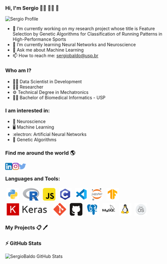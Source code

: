 ### Hi, I'm Sergio :technologist: :man_scientist: 👋

<!--
**SergioBaldo/SergioBaldo** is a ✨ _special_ ✨ repository because its `README.md` (this file) appears on your GitHub profile.

Here are some ideas to get you started:

-->

![Sergio Profile](img/banner.png)

- 🔭 I’m currently working on my research project whose title is Feature Selection by Genetic Algorithms for Classification of Running Patterns in High-Performance Sports
- 🌱 I’m currently learning Neural Networks and Neuroscience
- 💬 Ask me about Machine Learning
- 📫 How to reach me: sergiobaldo@usp.br

### Who am I?
* :technologist: Data Scientist in Development
* :man_scientist: Researcher
* :gear: Technical Degree in Mechatronics
* :man_student: Bachelor of Biomedical Informatics - USP


### I am interested in:
* :brain:  Neuroscience
* :desktop_computer:  Machine Learning
* :electron: Artificial Neural Networks
* :dna:  Genetic Algorithms


### Find me around the world :earth_americas:

[<img align="left" alt="SergioBaldo | YouTube" width="22px" src="img/linkedin.png" />][linkedin]
[<img align="left" alt="SergioBaldo | LinkedIn" width="22px" src="img/instagram.png" />][instagram]
[<img align="left" alt="SergioBaldo | Twitter" width="22px" src="img/twitter.png" />][twitter]

<br />

### Languages and Tools:

<p align="left">
<img src="img/python.svg" alt="Python" height="40" style="vertical-align:top; margin:4px">
<img src="img/Rlogo.svg" alt="R" height="40" style="vertical-align:top; margin:4px">
<img src="img/javascript.svg" alt="JS" height="40" style="vertical-align:top; margin:4px">
<img src="img/c.png" alt="c" height="40" style="vertical-align:top; margin:4px">
<img src="img/visualstudio.svg" alt="Visual Studio Code" height="40" style="vertical-align:top; margin:4px">
<img src="img/jupyter.svg" alt="jupyter" height="40" style="vertical-align:top; margin:4px">
<img src="img/tensorflow.png" alt="tensorflow" height="40" style="vertical-align:top; margin:4px">
<img src="img/keras.png" alt="keras" height="40" style="vertical-align:top; margin:4px">
<img src="img/git.png" alt="Git" height="40" style="vertical-align:top; margin:4px">
<img src="img/github.png" alt="GitHub" height="40" style="vertical-align:top; margin:4px">
<img src="img/postgresql.svg" alt="postgresql" height="40" style="vertical-align:top; margin:4px">
<img src="img/mysql.svg" alt="mysql" height="40" style="vertical-align:top; margin:4px">
<img src="img/linux.svg" alt="Linux" height="40" style="vertical-align:top; margin:4px">
<img src="img/macos.svg" alt="MacOS" height="40" style="vertical-align:top; margin:4px">

</p>

### My Projects :clipboard: :pen:

### :zap:  GitHub Stats	

![SergioBaldo GitHub Stats](https://github-readme-stats.vercel.app/api?username=SergioBaldo&theme=vue-dark&show_icons=true)


[linkedin]: https://www.linkedin.com/in/sergiobaldo/
[twitter]: https://twitter.com/SergioBaldo1
[instagram]: https://www.instagram.com/sergiobaldo_/


